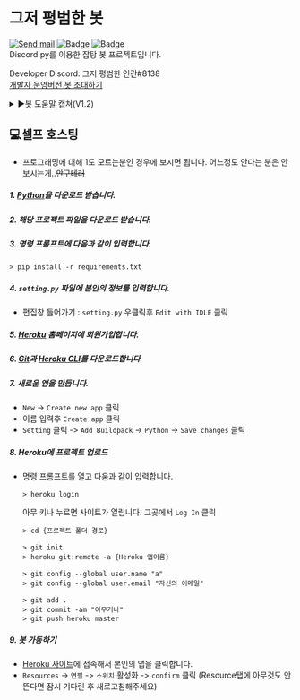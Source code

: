 # 그저 평범한 봇
[![Send mail](https://img.shields.io/badge/-seanking1008@naver.com-63d863?style=flat-square&logo=gmail&logoColor=white&link=mailto:support@leok.kr)](mailto:support@leok.kr)  ![Badge](https://img.shields.io/badge/-v1.2-9ACD32?style=flat-square&logo=pypi&logoColor=white&link=mailto:support@leok.kr)  ![Badge](https://img.shields.io/badge/-v3.x-3776AB?style=flat-square&logo=python&logoColor=white&link=mailto:support@leok.kr)  
Discord.py를 이용한 잡탕 봇 프로젝트입니다.

Developer Discord: 그저 평범한 인간#8138     
[개발자 운영버전 봇 초대하기](https://discord.com/oauth2/authorize?client_id=857814380749651998&permissions=173144927479&scope=bot)

<details><summary>▶️봇 도움말 캡쳐(V1.2)</summary>
<p>
<img src="/Image/help.png" alt ="Data" style="width: 500px;"/>  
</p>
</details>

## 💻셀프 호스팅
- 프로그래밍에 대해 1도 모르는분인 경우에 보시면 됩니다. 어느정도 안다는 분은 안보시는게..~~안구테러~~  
##### 1. [Python](https://www.python.org/)을 다운로드 받습니다.
##### 2. 해당 프로젝트 파일을 다운로드 받습니다. 
##### 3. 명령 프롬프트에 다음과 같이 입력합니다.   
  ```shell
  > pip install -r requirements.txt
  ```
##### 4. `setting.py` 파일에 본인의 정보를 입력합니다.   
 - 편집창 들어가기 : `setting.py` 우클릭후 `Edit with IDLE` 클릭    
##### 5. [Heroku](https://www.heroku.com/) 홈페이지에 회원가입합니다.
##### 6. [Git](https://git-scm.com/download/win)과 [Heroku CLI](https://devcenter.heroku.com/articles/heroku-cli)를 다운로드합니다.
##### 7. 새로운 앱을 만듭니다.
   - `New` -> `Create new app` 클릭
   - 이름 입력후 `Create app` 클릭
   - `Setting` 클릭 -> `Add Buildpack` -> `Python` -> `Save changes` 클릭
##### 8. Heroku에 프로젝트 업로드
   - 명령 프롬프트를 열고 다움과 같이 입력합니다.
       ```shell
       > heroku login
       ```
      아무 키나 누르면 사이트가 열립니다. 그곳에서 `Log In` 클릭    
     

       ```shell
       > cd {프로젝트 폴더 경로}
       ```
       ```shell
       > git init
       > heroku git:remote -a {Heroku 앱이름}
       ```
       ```shell
       > git config --global user.name "a"
       > git config --global user.email "자신의 이메일"  
       ```
       
       ```shell
       > git add .
       > git commit -am "아무거나"
       > git push heroku master
       ```
##### 9. 봇 가동하기
   - [Heroku 사이트](https://dashboard.heroku.com/apps)에 접속해서 본인의 앱을 클릭합니다.
   - `Resources` -> `연필` -> `스위치` 활성화 -> `confirm` 클릭 (Resource탭에 아무것도 안뜬다면 잠시 기다린 후 새로고침해주세요)
